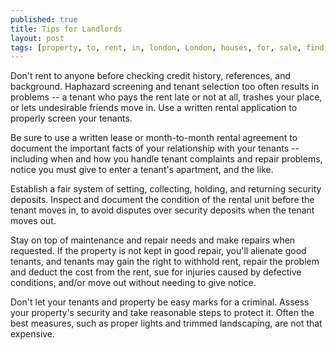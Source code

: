 ```yaml
---
published: true
title: Tips for Landlords
layout: post
tags: [property, to, rent, in, london, London, houses, for, sale, find, a, flat, in, london]
---
```

Don't rent to anyone before checking credit history, references, and background. Haphazard screening and tenant selection too often results in problems -- a tenant who pays the rent late or not at all, trashes your place, or lets undesirable friends move in. Use a written rental application to properly screen your tenants.

Be sure to use a written lease or month-to-month rental agreement to document the important facts of your relationship with your tenants -- including when and how you handle tenant complaints and repair problems, notice you must give to enter a tenant's apartment, and the like.

Establish a fair system of setting, collecting, holding, and returning security deposits. Inspect and document the condition of the rental unit before the tenant moves in, to avoid disputes over security deposits when the tenant moves out.

Stay on top of maintenance and repair needs and make repairs when requested. If the property is not kept in good repair, you'll alienate good tenants, and tenants may gain the right to withhold rent, repair the problem and deduct the cost from the rent, sue for injuries caused by defective conditions, and/or move out without needing to give notice.

Don't let your tenants and property be easy marks for a criminal. Assess your property's security and take reasonable steps to protect it. Often the best measures, such as proper lights and trimmed landscaping, are not that expensive.